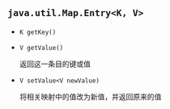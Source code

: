 ## `java.util.Map.Entry<K, V>`

* `K getKey()`

* `V getValue()`

  返回这一条目的键或值

* `V setValue<V newValue)`

  将相关映射中的值改为新值，并返回原来的值